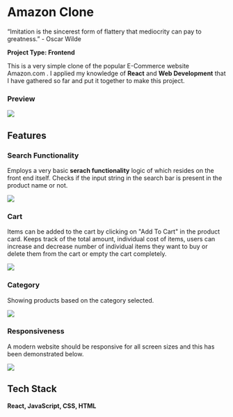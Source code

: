 
# Amazon Clone

“Imitation is the sincerest form of flattery that mediocrity can pay to greatness.” - Oscar Wilde

**Project Type: Frontend**

This is a very simple clone of the popular E-Commerce website Amazon.com . I applied my knowledge of 
**React** and **Web Development** that I have gathered so far and put it together
to make this project.





### Preview
![](https://drive.google.com/uc?export=view&id=10Ozpn8EKoDLpnN3xG_NugOFyTspFwD_m)

## Features
### Search Functionality
Employs a very basic **serach functionality** logic of which resides on the front end itself.
Checks if the input string in the search bar is present in the product name or not.

![](https://drive.google.com/uc?export=view&id=10THegKIF9O7hGULKdvv00o9qnBOL8kww)

### Cart
Items can be added to the cart by clicking on "Add To Cart" in the product card. Keeps
track of the total amount, individual cost of items, users can increase and decrease
number of individual items they want to buy or delete them from the cart or empty the cart completely.


![](https://drive.google.com/uc?export=view&id=10Qv92seUpVtwJedixwQbUq0Hp8VaLMFM)

### Category
Showing products based on the category selected.

![](https://drive.google.com/uc?export=view&id=10QoAsm6f00lpG4pX1aDsPd__5GP5rIye)

### Responsiveness
A modern website should be responsive for all screen sizes and this has been demonstrated below.

![](https://drive.google.com/uc?export=view&id=10LB78MEoeG_17L0c3gwbg8LU2rc-fOA0)



## Tech Stack
**React, JavaScript, CSS, HTML** 




